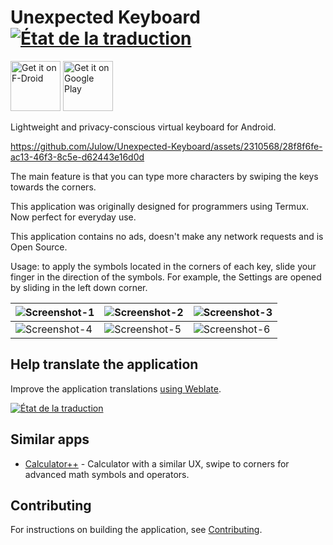 # Unexpected Keyboard [<img src="https://hosted.weblate.org/widget/unexpected-keyboard/svg-badge.svg" alt="État de la traduction" />](https://hosted.weblate.org/engage/unexpected-keyboard/)

[<img src="https://fdroid.gitlab.io/artwork/badge/get-it-on.png"
     alt="Get it on F-Droid"
     height="80">](https://f-droid.org/packages/juloo.keyboard2.fork/)
[<img src="https://play.google.com/intl/en_us/badges/images/generic/en-play-badge.png"
     alt="Get it on Google Play"
     height="80">](https://play.google.com/store/apps/details?id=juloo.keyboard2.fork)

Lightweight and privacy-conscious virtual keyboard for Android.

https://github.com/Julow/Unexpected-Keyboard/assets/2310568/28f8f6fe-ac13-46f3-8c5e-d62443e16d0d

The main feature is that you can type more characters by swiping the keys towards the corners.

This application was originally designed for programmers using Termux.
Now perfect for everyday use.

This application contains no ads, doesn't make any network requests and is Open Source.

Usage: to apply the symbols located in the corners of each key, slide your finger in the direction of the symbols. For example, the Settings are opened by sliding in the left down corner.

| <img src="/fastlane/metadata/android/en-US/images/phoneScreenshots/1.png" alt="Screenshot-1" /> | <img src="/fastlane/metadata/android/en-US/images/phoneScreenshots/2.png" alt="Screenshot-2"/> | <img src="/fastlane/metadata/android/en-US/images/phoneScreenshots/3.png" alt="Screenshot-3"/> |
| --- | --- | --- |
| <img src="/fastlane/metadata/android/en-US/images/phoneScreenshots/4.png" alt="Screenshot-4" /> | <img src="/fastlane/metadata/android/en-US/images/phoneScreenshots/5.png" alt="Screenshot-5" /> | <img src="/fastlane/metadata/android/en-US/images/phoneScreenshots/6.png" alt="Screenshot-6" /> |

## Help translate the application

Improve the application translations [using Weblate](https://hosted.weblate.org/engage/unexpected-keyboard/).

[<img src="https://hosted.weblate.org/widget/unexpected-keyboard/multi-auto.svg" alt="État de la traduction" />](https://hosted.weblate.org/engage/unexpected-keyboard/)

## Similar apps

* [Calculator++](https://git.bubu1.eu/Bubu/android-calculatorpp) - Calculator with a similar UX, swipe to corners for advanced math symbols and operators.

## Contributing

For instructions on building the application, see
[Contributing](CONTRIBUTING.md).
